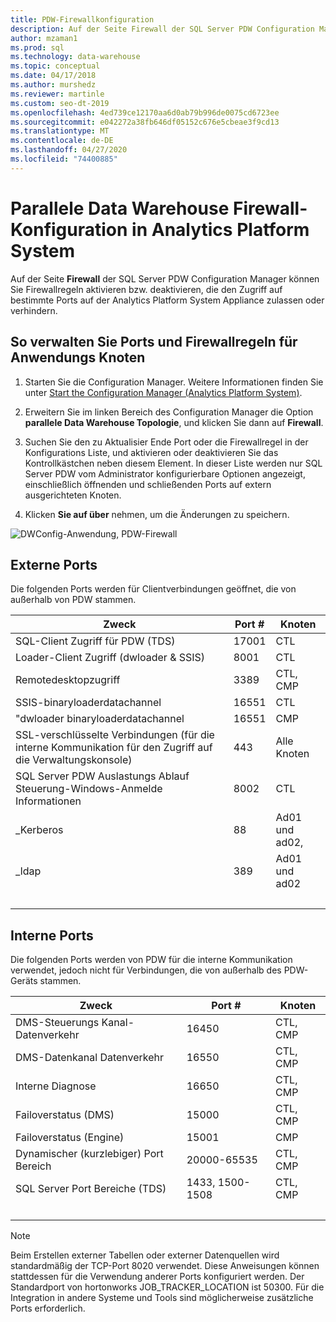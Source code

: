 ```yaml
---
title: PDW-Firewallkonfiguration
description: Auf der Seite Firewall der SQL Server PDW Configuration Manager können Sie Firewallregeln aktivieren bzw. deaktivieren, die den Zugriff auf bestimmte Ports auf der Analytics Platform System Appliance zulassen oder verhindern.
author: mzaman1
ms.prod: sql
ms.technology: data-warehouse
ms.topic: conceptual
ms.date: 04/17/2018
ms.author: murshedz
ms.reviewer: martinle
ms.custom: seo-dt-2019
ms.openlocfilehash: 4ed739ce12170aa6d0ab79b996de0075cd6723ee
ms.sourcegitcommit: e042272a38fb646df05152c676e5cbeae3f9cd13
ms.translationtype: MT
ms.contentlocale: de-DE
ms.lasthandoff: 04/27/2020
ms.locfileid: "74400885"
---
```

# <a name="parallel-data-warehouse-firewall-configuration-in-analytics-platform-system"></a>Parallele Data Warehouse Firewall-Konfiguration in Analytics Platform System

Auf der Seite **Firewall** der SQL Server PDW Configuration Manager können Sie Firewallregeln aktivieren bzw. deaktivieren, die den Zugriff auf bestimmte Ports auf der Analytics Platform System Appliance zulassen oder verhindern.  
  
## <a name="to-manage-ports-and-firewall-rules-for-appliance-nodes"></a>So verwalten Sie Ports und Firewallregeln für Anwendungs Knoten  
  
1.  Starten Sie die Configuration Manager. Weitere Informationen finden Sie unter [Start the Configuration Manager &#40;Analytics Platform System&#41;](launch-the-configuration-manager.md).  
  
2.  Erweitern Sie im linken Bereich des Configuration Manager die Option **parallele Data Warehouse Topologie**, und klicken Sie dann auf **Firewall**.  
  
3.  Suchen Sie den zu Aktualisier Ende Port oder die Firewallregel in der Konfigurations Liste, und aktivieren oder deaktivieren Sie das Kontrollkästchen neben diesem Element. In dieser Liste werden nur SQL Server PDW vom Administrator konfigurierbare Optionen angezeigt, einschließlich öffnenden und schließenden Ports auf extern ausgerichteten Knoten.  
  
4.  Klicken **Sie auf über** nehmen, um die Änderungen zu speichern.  
  
![DWConfig-Anwendung, PDW-Firewall](./media/pdw-firewall-configuration/SQL_Server_PDW_DWConfig_ApplPDWFirewall.png "SQL_Server_PDW_DWConfig_ApplPDWFirewall")  
  
## <a name="external-ports"></a>Externe Ports  
Die folgenden Ports werden für Clientverbindungen geöffnet, die von außerhalb von PDW stammen.  
  
|Zweck|Port #|Knoten|  
|-----------|-----------|---------|  
|SQL-Client Zugriff für PDW (TDS)|17001|CTL|  
|Loader-Client Zugriff (dwloader & SSIS)|8001|CTL|  
|Remotedesktopzugriff|3389|CTL, CMP|  
|SSIS-binaryloaderdatachannel|16551|CTL|  
|"dwloader binaryloaderdatachannel|16551|CMP|  
|SSL-verschlüsselte Verbindungen (für die interne Kommunikation für den Zugriff auf die Verwaltungskonsole)|443|Alle Knoten|  
|SQL Server PDW Auslastungs Ablauf Steuerung-Windows-Anmelde Informationen|8002|CTL|  
|_Kerberos|88|Ad01 und ad02,|  
|_ldap|389|Ad01 und ad02|  
| &nbsp; | &nbsp; | &nbsp; |
  
## <a name="internal-ports"></a>Interne Ports  
Die folgenden Ports werden von PDW für die interne Kommunikation verwendet, jedoch nicht für Verbindungen, die von außerhalb des PDW-Geräts stammen.  
  
|Zweck|Port #|Knoten|  
|-----------|-----------|---------|  
|DMS-Steuerungs Kanal-Datenverkehr|16450|CTL, CMP|  
|DMS-Datenkanal Datenverkehr|16550|CTL, CMP|  
|Interne Diagnose|16650|CTL, CMP|  
|Failoverstatus (DMS)|15000|CTL, CMP|  
|Failoverstatus (Engine)|15001|CMP|  
|Dynamischer (kurzlebiger) Port Bereich|20000-65535|CTL, CMP|  
|SQL Server Port Bereiche (TDS)|1433, 1500-1508|CTL, CMP|  
| &nbsp; | &nbsp; | &nbsp; |
  
> [!NOTE]  
> Beim Erstellen externer Tabellen oder externer Datenquellen wird standardmäßig der TCP-Port 8020 verwendet. Diese Anweisungen können stattdessen für die Verwendung anderer Ports konfiguriert werden. Der Standardport von hortonworks JOB_TRACKER_LOCATION ist 50300. Für die Integration in andere Systeme und Tools sind möglicherweise zusätzliche Ports erforderlich.  
  
<!-- MISSING LINKS ## See Also  
[HDInsight Firewall Configuration &#40;Analytics Platform System&#41;](hdinsight-firewall-configuration.md)
-->
  
